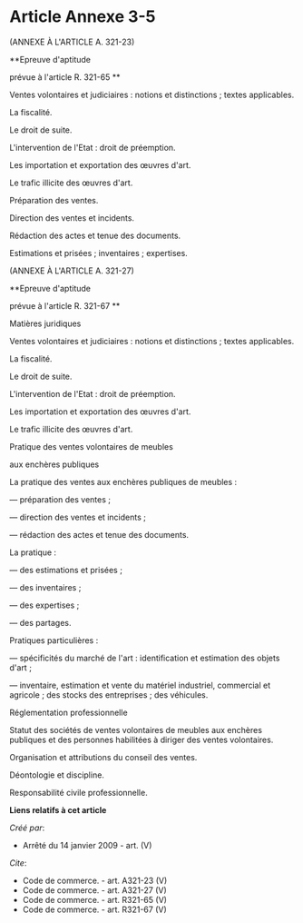 # Article Annexe 3-5

(ANNEXE À L'ARTICLE A. 321-23) 

**Epreuve d'aptitude 

prévue à l'article R. 321-65
**

Ventes volontaires et judiciaires : notions et distinctions ; textes applicables. 

La fiscalité. 

Le droit de suite.

L'intervention de l'Etat : droit de préemption. 

Les importation et exportation des œuvres d'art. 

Le trafic illicite des œuvres d'art. 

Préparation des ventes. 

Direction des ventes et incidents. 

Rédaction des actes et tenue des documents. 

Estimations et prisées ; inventaires ; expertises. 

(ANNEXE À L'ARTICLE A. 321-27) 

**Epreuve d'aptitude 

prévue à l'article R. 321-67 
**

Matières juridiques 

Ventes volontaires et judiciaires : notions et distinctions ; textes applicables. 

La fiscalité. 

Le droit de suite.

L'intervention de l'Etat : droit de préemption. 

Les importation et exportation des œuvres d'art. 

Le trafic illicite des œuvres d'art. 

Pratique des ventes volontaires de meubles 

aux enchères publiques 

La pratique des ventes aux enchères publiques de meubles : 

― préparation des ventes ; 

― direction des ventes et incidents ; 

― rédaction des actes et tenue des documents. 

La pratique : 

― des estimations et prisées ; 

― des inventaires ; 

― des expertises ; 

― des partages. 

Pratiques particulières : 

― spécificités du marché de l'art : identification et estimation des objets d'art ; 

― inventaire, estimation et vente du matériel industriel, commercial et agricole ; des stocks des entreprises ; des
véhicules. 

Réglementation professionnelle 

Statut des sociétés de ventes volontaires de meubles aux enchères publiques et des personnes habilitées à diriger des ventes
volontaires. 

Organisation et attributions du conseil des ventes. 

Déontologie et discipline. 

Responsabilité civile professionnelle.

**Liens relatifs à cet article**

_Créé par_:

  - Arrêté du 14 janvier 2009 - art. (V)

_Cite_:

  - Code de commerce. - art. A321-23 (V)
  - Code de commerce. - art. A321-27 (V)
  - Code de commerce. - art. R321-65 (V)
  - Code de commerce. - art. R321-67 (V)
